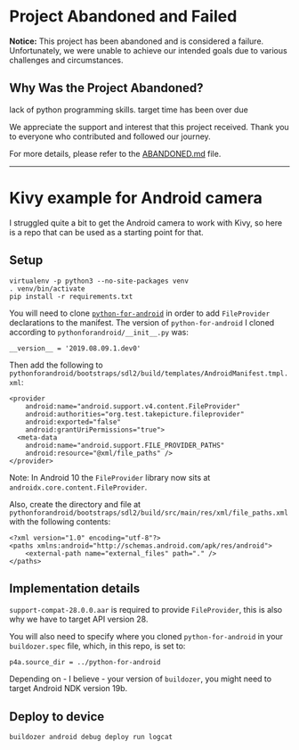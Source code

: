 # Project Abandoned and Failed

**Notice:** This project has been abandoned and is considered a failure. Unfortunately, we were unable to achieve our intended goals due to various challenges and circumstances.

## Why Was the Project Abandoned?
lack of python programming skills.
target time has been over due

We appreciate the support and interest that this project received. Thank you to everyone who contributed and followed our journey.

For more details, please refer to the [ABANDONED.md](ABANDONED.md) file.

---------------------------------------------------------------------------------------------------

# Kivy example for Android camera

I struggled quite a bit to get the Android camera to work with Kivy, so here is a repo that can be used as a starting point for that.

## Setup

	virtualenv -p python3 --no-site-packages venv
	. venv/bin/activate
	pip install -r requirements.txt
	
You will need to clone [`python-for-android`](https://github.com/kivy/python-for-android) in order to add `FileProvider` declarations to the manifest.  The version of `python-for-android` I cloned according to `pythonforandroid/__init__.py` was:
	
    __version__ = '2019.08.09.1.dev0'

Then add the following to `pythonforandroid/bootstraps/sdl2/build/templates/AndroidManifest.tmpl.xml`:

	<provider
		android:name="android.support.v4.content.FileProvider"
		android:authorities="org.test.takepicture.fileprovider"
		android:exported="false"
		android:grantUriPermissions="true">
	  <meta-data
        android:name="android.support.FILE_PROVIDER_PATHS"
        android:resource="@xml/file_paths" />
	</provider>
	
Note:
In Android 10 the `FileProvider` library now sits at `androidx.core.content.FileProvider`.

Also, create the directory and file at `pythonforandroid/bootstraps/sdl2/build/src/main/res/xml/file_paths.xml` with the following contents:

    <?xml version="1.0" encoding="utf-8"?>
	<paths xmlns:android="http://schemas.android.com/apk/res/android">
        <external-path name="external_files" path="." />
	</paths>

## Implementation details

`support-compat-28.0.0.aar` is required to provide `FileProvider`, this is also why we have to target API version 28.

You will also need to specify where you cloned `python-for-android` in your `buildozer.spec` file, which, in this repo, is set to:

	p4a.source_dir = ../python-for-android

Depending on - I believe - your version of `buildozer`, you might need to target Android NDK version 19b.

## Deploy to device
	
	buildozer android debug deploy run logcat
